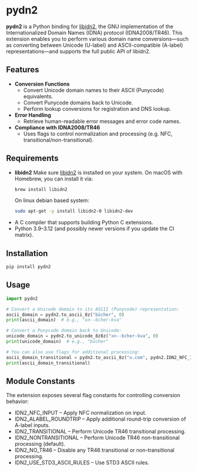# pydn2

**pydn2** is a Python binding for [libidn2](https://libidn.gitlab.io/libidn2/), the GNU implementation of the Internationalized Domain Names (IDNA) protocol (IDNA2008/TR46). This extension enables you to perform various domain name conversions—such as converting between Unicode (U-label) and ASCII-compatible (A-label) representations—and supports the full public API of libidn2.

## Features

- **Conversion Functions**
  - Convert Unicode domain names to their ASCII (Punycode) equivalents.
  - Convert Punycode domains back to Unicode.
  - Perform lookup conversions for registration and DNS lookup.
- **Error Handling**
  - Retrieve human-readable error messages and error code names.
- **Compliance with IDNA2008/TR46**
  - Uses flags to control normalization and processing (e.g. NFC, transitional/non-transitional).

## Requirements

- **libidn2**
  Make sure [libidn2](https://www.gnu.org/software/libidn/libidn2/manual/libidn2.html) is installed on your system. On macOS with Homebrew, you can install it via:
  ```bash
  brew install libidn2
  ```
  On linux debian based system:
  ```bash
  sudo apt-get -y install libidn2-0 libidn2-dev
  ```
- A C compiler that supports building Python C extensions.
- Python 3.9–3.12 (and possibly newer versions if you update the CI matrix).

## Installation

```bash
pip install pydn2
```

## Usage

```python
import pydn2

# Convert a Unicode domain to its ASCII (Punycode) representation:
ascii_domain = pydn2.to_ascii_8z("bücher", 0)
print(ascii_domain)  # e.g., "xn--bcher-kva"

# Convert a Punycode domain back to Unicode:
unicode_domain = pydn2.to_unicode_8z8z("xn--bcher-kva", 0)
print(unicode_domain)  # e.g., "bücher"

# You can also use flags for additional processing:
ascii_domain_transitional = pydn2.to_ascii_8z("☮️.com", pydn2.IDN2_NFC_INPUT | pydn2.IDN2_TRANSITIONAL)
print(ascii_domain_transitional)
```

## Module Constants

The extension exposes several flag constants for controlling conversion behavior:
- IDN2_NFC_INPUT – Apply NFC normalization on input.
- IDN2_ALABEL_ROUNDTRIP – Apply additional round-trip conversion of A-label inputs.
- IDN2_TRANSITIONAL – Perform Unicode TR46 transitional processing.
- IDN2_NONTRANSITIONAL – Perform Unicode TR46 non-transitional processing (default).
- IDN2_NO_TR46 – Disable any TR46 transitional or non-transitional processing.
- IDN2_USE_STD3_ASCII_RULES – Use STD3 ASCII rules.
